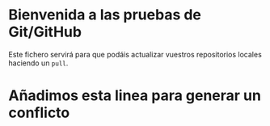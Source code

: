 # Bienvenida a las pruebas de Git/GitHub

Este fichero servirá para que podáis actualizar vuestros repositorios locales haciendo un `pull`.

# Añadimos esta linea para generar un conflicto